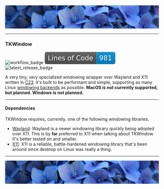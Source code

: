 ![top_banner](./.github/banner.jpg)

---

### TKWindow
![workflow_badge](https://img.shields.io/github/actions/workflow/status/R-TK1/tk-window/build.yml?label=Build%20Test)
![loc_badge](https://github.com/R-TK1/tk-window/blob/badges/loc.svg)
![latest_release_badge](https://img.shields.io/github/v/release/R-TK1/tk-window?label=Experimental&include_preleases=true)

A very tiny, very specialized windowing wrapper over Wayland and X11 written in [C23](https://en.wikipedia.org/wiki/C23_(C_standard_revision)). It's built to be performant and simple, supporting as many Linux [windowing backends](https://en.wikipedia.org/wiki/Windowing_system) as possible. **MacOS is not currently supported, but planned. Windows is not planned.**

---

#### Dependencies
TKWindow requires, currently, one of the following windowing libraries.

- [Wayland](https://wayland.freedesktop.org/): Wayland is a newer windowing library quickly being adopted over X11. This is by **far** preferred to X11 when talking about TKWindow. It's better tested on and smaller.
- [X11](https://www.x.org/wiki/): X11 is a reliable, battle-hardened windowing library that's been around since desktop on Linux was really a thing.

---

![bottom_banner](./.github/banner.jpg)